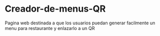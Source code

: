 # Creador-de-menus-QR
Pagina web destinada a que los usuarios puedan generar  facilmente un menu para restaurante y enlazarlo a un QR
